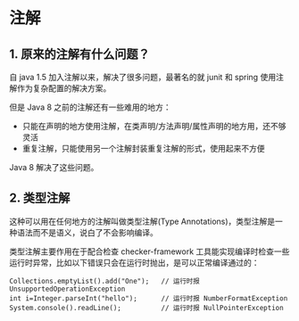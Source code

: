 # 注解
## 1. 原来的注解有什么问题？
自 java 1.5 加入注解以来，解决了很多问题，最著名的就 junit 和 spring 使用注解作为复杂配置的解决方案。

但是 Java 8 之前的注解还有一些难用的地方：
* 只能在声明的地方使用注解，在类声明/方法声明/属性声明的地方用，还不够灵活
* 重复注解，只能使用另一个注解封装重复注解的形式，使用起来不方便

Java 8 解决了这些问题。

## 2. 类型注解
这种可以用在任何地方的注解叫做类型注解(Type Annotations)，类型注解是一种语法而不是语义，说白了不会影响编译。

类型注解主要作用在于配合检查 checker-framework 工具能实现编译时检查一些运行时异常，比如以下错误只会在运行时抛出，是可以正常编译通过的：
```
Collections.emptyList().add("One");   // 运行时报 UnsupportedOperationException
int i=Integer.parseInt("hello");      // 运行时报 NumberFormatException
System.console().readLine();          // 运行时报 NullPointerException

```

